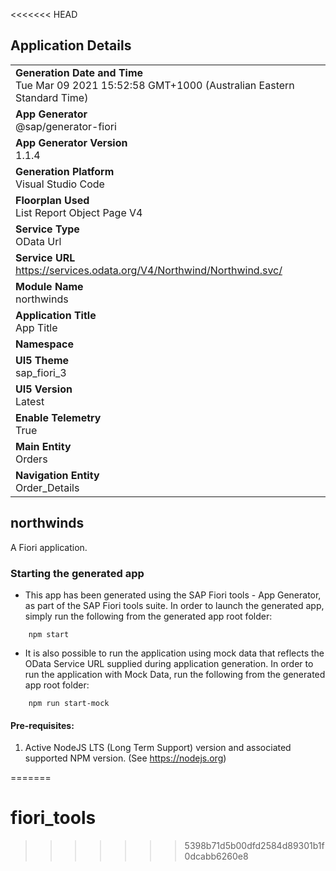 <<<<<<< HEAD
## Application Details
|               |
| ------------- |
|**Generation Date and Time**<br>Tue Mar 09 2021 15:52:58 GMT+1000 (Australian Eastern Standard Time)|
|**App Generator**<br>@sap/generator-fiori|
|**App Generator Version**<br>1.1.4|
|**Generation Platform**<br>Visual Studio Code|
|**Floorplan Used**<br>List Report Object Page V4|
|**Service Type**<br>OData Url|
|**Service URL**<br>https://services.odata.org/V4/Northwind/Northwind.svc/
|**Module Name**<br>northwinds|
|**Application Title**<br>App Title|
|**Namespace**<br>|
|**UI5 Theme**<br>sap_fiori_3|
|**UI5 Version**<br>Latest|
|**Enable Telemetry**<br>True|
|**Main Entity**<br>Orders|
|**Navigation Entity**<br>Order_Details|

## northwinds

A Fiori application.

### Starting the generated app

-   This app has been generated using the SAP Fiori tools - App Generator, as part of the SAP Fiori tools suite.  In order to launch the generated app, simply run the following from the generated app root folder:

```
    npm start
```

- It is also possible to run the application using mock data that reflects the OData Service URL supplied during application generation.  In order to run the application with Mock Data, run the following from the generated app root folder:

```
    npm run start-mock
```


#### Pre-requisites:

1. Active NodeJS LTS (Long Term Support) version and associated supported NPM version.  (See https://nodejs.org)


=======
# fiori_tools
>>>>>>> 5398b71d5b00dfd2584d89301b1f0dcabb6260e8
